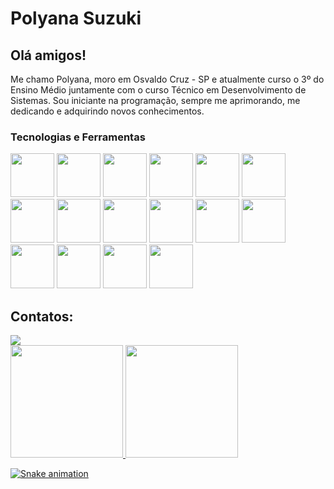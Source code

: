 # Polyana Suzuki

## Olá amigos!

Me chamo Polyana, moro em Osvaldo Cruz - SP e atualmente curso o 3º do Ensino Médio juntamente com o curso Técnico em Desenvolvimento de Sistemas. Sou iniciante na programação, sempre me aprimorando, me dedicando e adquirindo novos conhecimentos.

### Tecnologias e Ferramentas
<div>
<img src="https://cdn.jsdelivr.net/gh/devicons/devicon@latest/icons/canva/canva-original.svg" width="70" height="70" />


<img src="https://cdn.jsdelivr.net/gh/devicons/devicon@latest/icons/chrome/chrome-original.svg" width="70" height="70"/>


<img src="https://cdn.jsdelivr.net/gh/devicons/devicon@latest/icons/css3/css3-original.svg" width="70" height="70"/>


<img src="https://cdn.jsdelivr.net/gh/devicons/devicon@latest/icons/devicon/devicon-original.svg" width="70" height="70"/>


<img src="https://cdn.jsdelivr.net/gh/devicons/devicon@latest/icons/figma/figma-original.svg" width="70" height="70"/>


<img src="https://cdn.jsdelivr.net/gh/devicons/devicon@latest/icons/github/github-original.svg" width="70" height="70" />


<img src="https://cdn.jsdelivr.net/gh/devicons/devicon@latest/icons/google/google-original.svg" width="70" height="70"  />


<img src="https://cdn.jsdelivr.net/gh/devicons/devicon@latest/icons/html5/html5-original.svg" width="70" height="70"/>


<img src="https://cdn.jsdelivr.net/gh/devicons/devicon@latest/icons/insomnia/insomnia-original.svg" width="70" height="70"/>


<img src="https://cdn.jsdelivr.net/gh/devicons/devicon@latest/icons/javascript/javascript-original.svg" width="70" height="70"/>


<img src="https://cdn.jsdelivr.net/gh/devicons/devicon@latest/icons/mysql/mysql-original.svg" width="70" height="70"/>


<img src="https://cdn.jsdelivr.net/gh/devicons/devicon@latest/icons/nodejs/nodejs-original.svg" width="70" height="70"/>


<img src="https://cdn.jsdelivr.net/gh/devicons/devicon@latest/icons/notion/notion-original.svg" width="70" height="70"/>


<img src="https://cdn.jsdelivr.net/gh/devicons/devicon@latest/icons/python/python-original.svg" width="70" height="70"/>


<img src="https://cdn.jsdelivr.net/gh/devicons/devicon@latest/icons/vscode/vscode-original.svg" width="70" height="70"/>


<img src="https://cdn.jsdelivr.net/gh/devicons/devicon@latest/icons/windows11/windows11-original.svg" width="70" height="70"/>
</div>

## Contatos:

<div>
<a href = "mailto:polyanasuzukiescola@gmail.com"><img loading="lazy" src="https://img.shields.io/badge/Gmail-D14836?style=for-the-badge&logo=gmail&logoColor=white" target="_blank"></a>
</div>

<div>
<a href="https://github.com/PolyKaory">
<img loading="lazy" height="180em" src="https://github-readme-stats.vercel.app/api/top-langs/?username=polykaory&layout=compact&langs_count=7&theme=dracula"/>
<img loading="lazy" height="180em" src="https://github-readme-stats.vercel.app/api?username=polykaory&show_icons=true&theme=dracula&include_all_commits=true&count_private=true"/>
</div>
  

![Snake animation](https://github.com/PolyKaory/PolyKaory/blob/output/github-contribution-grid-snake.svg)
